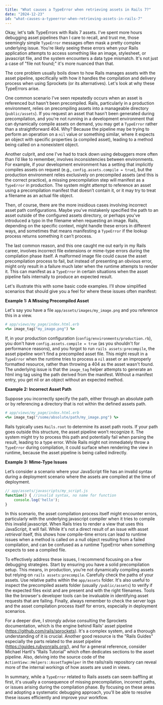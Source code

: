 ```yaml
---
title: "What causes a TypeError when retrieving assets in Rails 7?"
date: "2024-12-23"
id: "what-causes-a-typeerror-when-retrieving-assets-in-rails-7"
---
```


Okay, let's talk TypeErrors with Rails 7 assets. I've spent more hours debugging asset pipelines than I care to recall, and trust me, those seemingly simple `TypeError` messages often mask a pretty complex underlying issue. You're likely seeing these errors when your Rails application attempts to access something like an image, stylesheet, or javascript file, and the system encounters a data type mismatch. It's not just a case of "file not found;" it's more nuanced than that.

The core problem usually boils down to how Rails manages assets with the asset pipeline, specifically with how it handles the compilation and delivery process when using Sprockets (or its alternatives). Let's look at why these TypeErrors arise.

One common scenario I've seen repeatedly occurs when an asset is referenced but hasn't been precompiled. Rails, particularly in a production environment, relies on precompiling assets into a manageable directory (`public/assets`). If you request an asset that hasn't been generated during precompilation, and you're not running in a development environment that can dynamically compile assets on demand, you may get a `TypeError` rather than a straightforward 404. Why? Because the pipeline may be trying to perform an operation on a `nil` value or something similar, where it expects an object with specific properties (a compiled asset), leading to a method being called on a nonexistent object.

Another culprit, and one I've had to track down using debuggers more often than I’d like to remember, involves inconsistencies between environments. For example, if your development environment has a setting that implicitly compiles assets on request (e.g., `config.assets.compile = true`), but the production environment relies exclusively on precompiled assets (and this is the correct practice), a missing precompilation step will manifest as a `TypeError` in production. The system might attempt to reference an asset using a precompilation manifest that doesn’t contain it, or it may try to treat a filename as an actual file object.

Then, of course, there are the more insidious cases involving incorrect asset path configurations. Maybe you've mistakenly specified the path to an asset outside of the configured assets directory, or perhaps you've introduced a typo in the filename when requesting an image. Rails, depending on the specific context, might handle these errors in different ways, and sometimes that means manifesting a `TypeError` if the lookup process returns something it can’t process.

The last common reason, and this one caught me out early in my Rails career, involves incorrect file extensions or mime-type errors during the compilation phase itself. A malformed image file could cause the asset precompilation process to fail, but instead of presenting an obvious error, might only result in a failure much later when the runtime attempts to render it. This can manifest as a `TypeError` in certain situations when the asset pipeline fails internally to produce an expected result.

Let's illustrate this with some basic code examples. I’ll show simplified scenarios that should give you a feel for where these issues often manifest:

**Example 1: A Missing Precompiled Asset**

Let's say you have a file `app/assets/images/my_image.png` and you reference this in a view.

```ruby
# app/views/my_page/index.html.erb
<%= image_tag("my_image.png") %>
```

If, in your production configuration (`config/environments/production.rb`), you don't have `config.assets.compile = true` (as you shouldn't for performance reasons), and you forgot to run `rails assets:precompile`, the asset pipeline won't find a precompiled asset file. This might result in a `TypeError` when the runtime tries to process a `nil` asset or an improperly formatted resource, rather than throwing a 404 as the asset wasn't found. The underlying issue is that the `image_tag` helper attempts to generate an html img tag using the path derived from the manifest. Without a manifest entry, you get nil or an object without an expected method.

**Example 2: Incorrect Asset Path**

Suppose you incorrectly specify the path, either through an absolute path or by referencing a directory that is not within the defined assets path.

```ruby
# app/views/my_page/index.html.erb
<%= image_tag("/some/absolute/path/my_image.png") %>
```

Rails typically uses `Rails.root` to determine its asset path roots. If your path goes outside this structure, the asset pipeline won’t recognize it. The system might try to process this path and potentially fail when parsing the result, leading to a type error. While Rails might not immediately throw a `TypeError` during compilation, it could surface when rendering the view in runtime, because the asset pipeline is being called indirectly.

**Example 3: Mime-Type Issues**

Let’s consider a scenario where your JavaScript file has an invalid syntax during a deployment scenario where the assets are compiled at the time of deployment.

```javascript
// app/assets/javascripts/my_script.js
function() { //invalid syntax, no name for function
    console.log('hello');
}
```

In this scenario, the asset compilation process itself might encounter errors, particularly with the underlying javascript compiler when it tries to compile this invalid javascript. When Rails tries to render a view that uses this JavaScript, it will fail. While it's not a direct result of an issue with asset *retrieval* itself, this shows how compile-time errors can lead to runtime issues when a method is called on a null object resulting from a failed compilation, and can be confused as a runtime TypeError when something expects to see a compiled file.

To effectively address these issues, I recommend focusing on a few debugging strategies. Start by ensuring you have a solid precompilation setup. This means, in production, you’re not dynamically compiling assets but relying on `rails assets:precompile`. Carefully check the paths of your assets. Use relative paths within the `app/assets` folder. It's also useful to inspect the precompiled assets folder (usually `/public/assets`) to verify if the expected files exist and are present and with the right filenames. Tools like the browser's developer tools can be invaluable in identifying asset requests that are failing. Finally, always remember to check the server logs and the asset compilation process itself for errors, especially in deployment scenarios.

For a deeper dive, I strongly advise consulting the Sprockets documentation, which is the engine behind Rails' asset pipeline (https://github.com/rails/sprockets). It's a complex system, and a thorough understanding of it is crucial. Another good resource is the "Rails Guides" especially the parts related to the asset pipeline (https://guides.rubyonrails.org/), and for a general reference, consider Michael Hartl's “Rails Tutorial” which often dedicates sections to the asset pipeline. Also, delving into the source code of the `ActionView::Helpers::AssetTagHelper` in the rails/rails repository can reveal more of the internal workings of how assets are used in views.

In summary, while a `TypeError` related to Rails assets can seem baffling at first, it's usually a consequence of missing precompilation, incorrect paths, or issues arising during the compilation phase. By focusing on these areas and adopting a systematic debugging approach, you'll be able to resolve these issues efficiently and improve your workflow.
